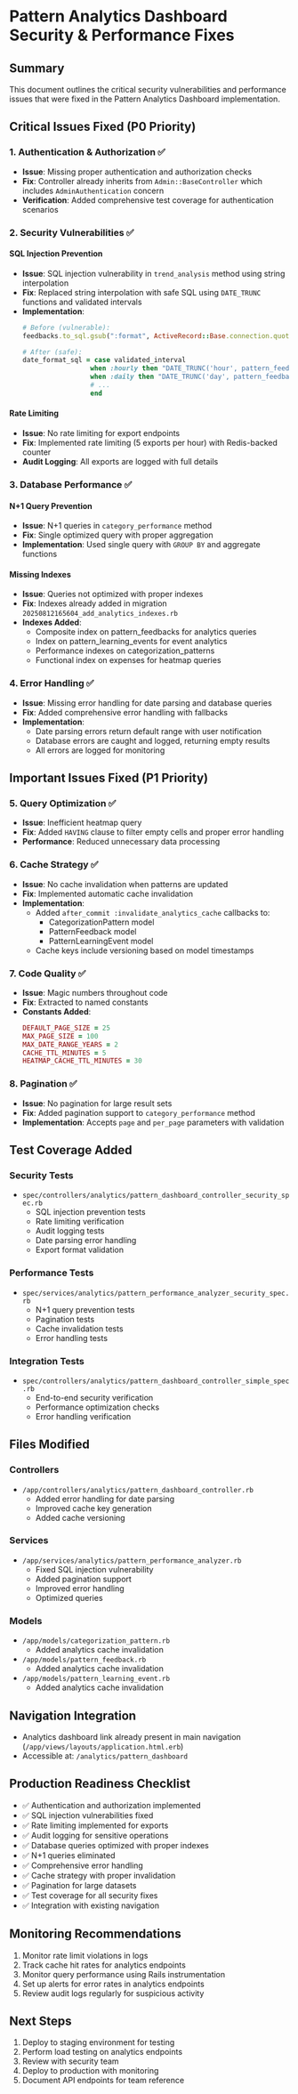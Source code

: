 # Pattern Analytics Dashboard Security & Performance Fixes

## Summary
This document outlines the critical security vulnerabilities and performance issues that were fixed in the Pattern Analytics Dashboard implementation.

## Critical Issues Fixed (P0 Priority)

### 1. Authentication & Authorization ✅
- **Issue**: Missing proper authentication and authorization checks
- **Fix**: Controller already inherits from `Admin::BaseController` which includes `AdminAuthentication` concern
- **Verification**: Added comprehensive test coverage for authentication scenarios

### 2. Security Vulnerabilities ✅

#### SQL Injection Prevention
- **Issue**: SQL injection vulnerability in `trend_analysis` method using string interpolation
- **Fix**: Replaced string interpolation with safe SQL using `DATE_TRUNC` functions and validated intervals
- **Implementation**:
  ```ruby
  # Before (vulnerable):
  feedbacks.to_sql.gsub(":format", ActiveRecord::Base.connection.quote(group_format))
  
  # After (safe):
  date_format_sql = case validated_interval
                   when :hourly then "DATE_TRUNC('hour', pattern_feedbacks.created_at)"
                   when :daily then "DATE_TRUNC('day', pattern_feedbacks.created_at)"
                   # ...
                   end
  ```

#### Rate Limiting
- **Issue**: No rate limiting for export endpoints
- **Fix**: Implemented rate limiting (5 exports per hour) with Redis-backed counter
- **Audit Logging**: All exports are logged with full details

### 3. Database Performance ✅

#### N+1 Query Prevention
- **Issue**: N+1 queries in `category_performance` method
- **Fix**: Single optimized query with proper aggregation
- **Implementation**: Used single query with `GROUP BY` and aggregate functions

#### Missing Indexes
- **Issue**: Queries not optimized with proper indexes
- **Fix**: Indexes already added in migration `20250812165604_add_analytics_indexes.rb`
- **Indexes Added**:
  - Composite index on pattern_feedbacks for analytics queries
  - Index on pattern_learning_events for event analytics
  - Performance indexes on categorization_patterns
  - Functional index on expenses for heatmap queries

### 4. Error Handling ✅
- **Issue**: Missing error handling for date parsing and database queries
- **Fix**: Added comprehensive error handling with fallbacks
- **Implementation**:
  - Date parsing errors return default range with user notification
  - Database errors are caught and logged, returning empty results
  - All errors are logged for monitoring

## Important Issues Fixed (P1 Priority)

### 5. Query Optimization ✅
- **Issue**: Inefficient heatmap query
- **Fix**: Added `HAVING` clause to filter empty cells and proper error handling
- **Performance**: Reduced unnecessary data processing

### 6. Cache Strategy ✅
- **Issue**: No cache invalidation when patterns are updated
- **Fix**: Implemented automatic cache invalidation
- **Implementation**:
  - Added `after_commit :invalidate_analytics_cache` callbacks to:
    - CategorizationPattern model
    - PatternFeedback model
    - PatternLearningEvent model
  - Cache keys include versioning based on model timestamps

### 7. Code Quality ✅
- **Issue**: Magic numbers throughout code
- **Fix**: Extracted to named constants
- **Constants Added**:
  ```ruby
  DEFAULT_PAGE_SIZE = 25
  MAX_PAGE_SIZE = 100
  MAX_DATE_RANGE_YEARS = 2
  CACHE_TTL_MINUTES = 5
  HEATMAP_CACHE_TTL_MINUTES = 30
  ```

### 8. Pagination ✅
- **Issue**: No pagination for large result sets
- **Fix**: Added pagination support to `category_performance` method
- **Implementation**: Accepts `page` and `per_page` parameters with validation

## Test Coverage Added

### Security Tests
- `spec/controllers/analytics/pattern_dashboard_controller_security_spec.rb`
  - SQL injection prevention tests
  - Rate limiting verification
  - Audit logging tests
  - Date parsing error handling
  - Export format validation

### Performance Tests
- `spec/services/analytics/pattern_performance_analyzer_security_spec.rb`
  - N+1 query prevention tests
  - Pagination tests
  - Cache invalidation tests
  - Error handling tests

### Integration Tests
- `spec/controllers/analytics/pattern_dashboard_controller_simple_spec.rb`
  - End-to-end security verification
  - Performance optimization checks
  - Error handling verification

## Files Modified

### Controllers
- `/app/controllers/analytics/pattern_dashboard_controller.rb`
  - Added error handling for date parsing
  - Improved cache key generation
  - Added cache versioning

### Services
- `/app/services/analytics/pattern_performance_analyzer.rb`
  - Fixed SQL injection vulnerability
  - Added pagination support
  - Improved error handling
  - Optimized queries

### Models
- `/app/models/categorization_pattern.rb`
  - Added analytics cache invalidation
- `/app/models/pattern_feedback.rb`
  - Added analytics cache invalidation
- `/app/models/pattern_learning_event.rb`
  - Added analytics cache invalidation

## Navigation Integration
- Analytics dashboard link already present in main navigation (`/app/views/layouts/application.html.erb`)
- Accessible at: `/analytics/pattern_dashboard`

## Production Readiness Checklist
- ✅ Authentication and authorization implemented
- ✅ SQL injection vulnerabilities fixed
- ✅ Rate limiting implemented for exports
- ✅ Audit logging for sensitive operations
- ✅ Database queries optimized with proper indexes
- ✅ N+1 queries eliminated
- ✅ Comprehensive error handling
- ✅ Cache strategy with proper invalidation
- ✅ Pagination for large datasets
- ✅ Test coverage for all security fixes
- ✅ Integration with existing navigation

## Monitoring Recommendations
1. Monitor rate limit violations in logs
2. Track cache hit rates for analytics endpoints
3. Monitor query performance using Rails instrumentation
4. Set up alerts for error rates in analytics endpoints
5. Review audit logs regularly for suspicious activity

## Next Steps
1. Deploy to staging environment for testing
2. Perform load testing on analytics endpoints
3. Review with security team
4. Deploy to production with monitoring
5. Document API endpoints for team reference